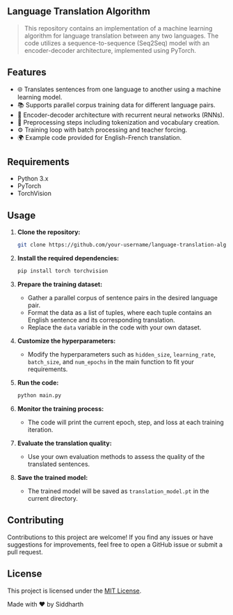 ## Language Translation Algorithm


> This repository contains an implementation of a machine learning algorithm for language translation between any two languages. The code utilizes a sequence-to-sequence (Seq2Seq) model with an encoder-decoder architecture, implemented using PyTorch.

## Features

- 🌐 Translates sentences from one language to another using a machine learning model.
- 📚 Supports parallel corpus training data for different language pairs.
- 🧠 Encoder-decoder architecture with recurrent neural networks (RNNs).
- 🔀 Preprocessing steps including tokenization and vocabulary creation.
- ⚙️ Training loop with batch processing and teacher forcing.
- 🌍 Example code provided for English-French translation.

## Requirements

- Python 3.x
- PyTorch
- TorchVision

## Usage

1. **Clone the repository:**

   ```bash
   git clone https://github.com/your-username/language-translation-algorithm.git
   ```

2. **Install the required dependencies:**

   ```bash
   pip install torch torchvision
   ```

3. **Prepare the training dataset:**
   - Gather a parallel corpus of sentence pairs in the desired language pair.
   - Format the data as a list of tuples, where each tuple contains an English sentence and its corresponding translation.
   - Replace the `data` variable in the code with your own dataset.

4. **Customize the hyperparameters:**
   - Modify the hyperparameters such as `hidden_size`, `learning_rate`, `batch_size`, and `num_epochs` in the main function to fit your requirements.

5. **Run the code:**

   ```bash
   python main.py
   ```

6. **Monitor the training process:**
   - The code will print the current epoch, step, and loss at each training iteration.

7. **Evaluate the translation quality:**
   - Use your own evaluation methods to assess the quality of the translated sentences.

8. **Save the trained model:**
   - The trained model will be saved as `translation_model.pt` in the current directory.

## Contributing

Contributions to this project are welcome! If you find any issues or have suggestions for improvements, feel free to open a GitHub issue or submit a pull request.

## License

This project is licensed under the [MIT License](LICENSE).


Made with ❤️ by Siddharth

